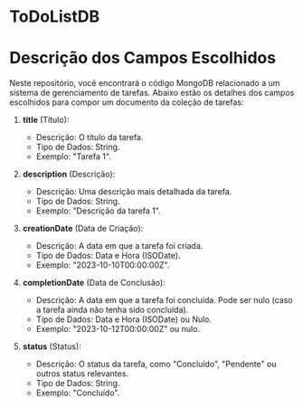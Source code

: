 # ToDoListDB

# Descrição dos Campos Escolhidos

Neste repositório, você encontrará o código MongoDB relacionado a um sistema de gerenciamento de tarefas. Abaixo estão os detalhes dos campos escolhidos para compor um documento da coleção de tarefas:

1. **title** (Título):
   - Descrição: O título da tarefa.
   - Tipo de Dados: String.
   - Exemplo: "Tarefa 1".

2. **description** (Descrição):
   - Descrição: Uma descrição mais detalhada da tarefa.
   - Tipo de Dados: String.
   - Exemplo: "Descrição da tarefa 1".

3. **creationDate** (Data de Criação):
   - Descrição: A data em que a tarefa foi criada.
   - Tipo de Dados: Data e Hora (ISODate).
   - Exemplo: "2023-10-10T00:00:00Z".

4. **completionDate** (Data de Conclusão):
   - Descrição: A data em que a tarefa foi concluída. Pode ser nulo (caso a tarefa ainda não tenha sido concluída).
   - Tipo de Dados: Data e Hora (ISODate) ou Nulo.
   - Exemplo: "2023-10-12T00:00:00Z" ou nulo.

5. **status** (Status):
   - Descrição: O status da tarefa, como "Concluído", "Pendente" ou outros status relevantes.
   - Tipo de Dados: String.
   - Exemplo: "Concluído".
